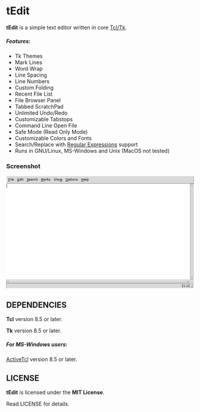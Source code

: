 # tEdit
**tEdit** is a simple text editor written in core [Tcl/Tk](https://www.tcl.tk).

##### Features:
* Tk Themes
* Mark Lines
* Word Wrap
* Line Spacing
* Line Numbers
* Custom Folding
* Recent File List
* File Browser Panel
* Tabbed ScratchPad
* Unlimited Undo/Redo
* Customizable Tabstops
* Command Line Open File
* Safe Mode (Read Only Mode)
* Customizable Colors and Fonts
* Search/Replace with [Regular Expressions](https://www.tcl.tk/man/tcl/TclCmd/re_syntax.htm) support
* Runs in GNU/Linux, MS-Windows and Unix (MacOS not tested)

### Screenshot
![Screenshot](images/screenshot.png "Screenshot")


## DEPENDENCIES
**Tcl** version 8.5 or later.

**Tk** version 8.5 or later.

##### For MS-Windows users:
[ActiveTcl](https://www.activestate.com/activetcl) version 8.5 or later.


## LICENSE
**tEdit** is licensed under the **MIT License**.

Read LICENSE for details.
